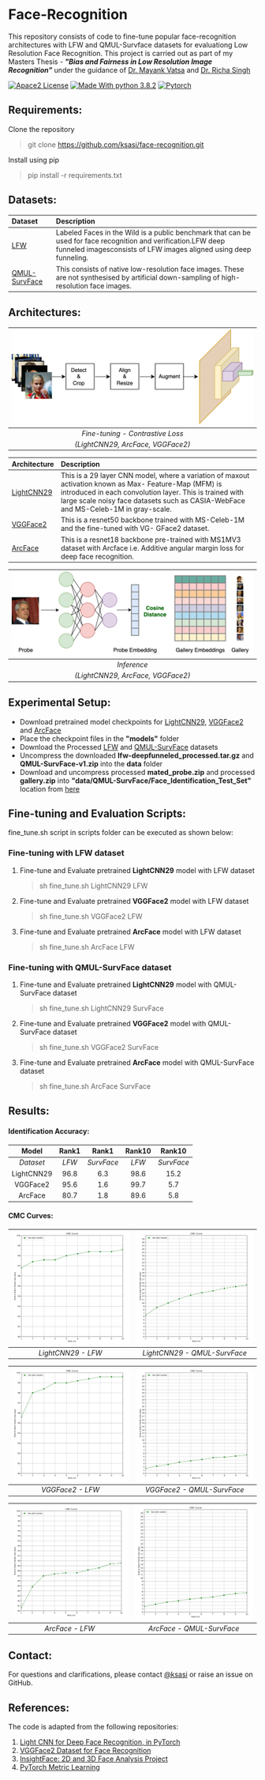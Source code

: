 # Face-Recognition

This repository consists of code to fine-tune popular face-recognition architectures with LFW and QMUL-Survface datasets for evaluationg Low Resolution Face Recognition. This project is carried out as part of my Masters Thesis - ***"Bias and Fairness in Low Resolution Image Recognition"*** under the guidance of [Dr. Mayank Vatsa](http://home.iitj.ac.in/~mvatsa/) and [Dr. Richa Singh](http://home.iitj.ac.in/~richa/)


[![Apace2 License](https://img.shields.io/badge/license-Apace2-blue)](https://opensource.org/licenses/Apache-2.0)
[![Made With python 3.8.2](https://img.shields.io/badge/Made%20with-Python%203.8.2-brightgreen)](https://www.python.org/downloads/release/python-382/)
[![Pytorch](https://img.shields.io/badge/Made%20with-Pytorch-green.svg)](https://pytorch.org/)

## Requirements:

Clone the repository
> git clone https://github.com/ksasi/face-recognition.git

Install using pip

> pip install -r requirements.txt

## Datasets:

| Dataset | Description                       
| :-------- |:-------------------------------- |
| [LFW](http://vis-www.cs.umass.edu/lfw/)|Labeled Faces in the Wild is a public benchmark that can be used for face recognition and verification.LFW deep funneled imagesconsists of LFW images aligned using deep funneling.|
| [QMUL-SurvFace](https://qmul-survface.github.io/)|This consists of native low-resolution face images. These are not synthesised by artificial down-sampling of high-resolution face images.|


## Architectures:

|![Fine-tuning - Contrastive Loss](./figures/PPT1.png)|
|:--:| 
| *Fine-tuning - Contrastive Loss*
*(LightCNN29, ArcFace, VGGFace2)* |

| Architecture | Description                       
| :-------- |:-------------------------------- |
| [LightCNN29](https://github.com/AlfredXiangWu/LightCNN)| This is a 29 layer CNN model, where a variation of maxout activation known as Max- Feature-Map (MFM) is introduced in each convolution layer. This is trained with large scale noisy face datasets such as CASIA-WebFace and MS-Celeb-1M in gray-scale.|
| [VGGFace2](https://github.com/ox-vgg/vgg_face2)|This is a resnet50 backbone trained with MS-Celeb-1M and the fine-tuned with VG- GFace2 dataset.|
| [ArcFace](https://github.com/deepinsight/insightface)|This is a resnet18 backbone pre-trained with MS1MV3 dataset with Arcface i.e. Additive angular margin loss for deep face recognition. |

|![Inference](./figures/PPT2.png)|
|:--:| 
| *Inference*
*(LightCNN29, ArcFace, VGGFace2)* |




## Experimental Setup:

* Download pretrained model checkpoints for [LightCNN29](https://drive.google.com/drive/folders/1ZCMmzCMAV4SNEOioqsyQ8636fDZmXmDP?usp=sharing), [VGGFace2](https://drive.google.com/drive/folders/13yPfLesXoCMJ7M7B06wpQjB91FkIqiC3?usp=sharing) and [ArcFace](https://drive.google.com/drive/folders/1W2Ele9EzI-7QGjrU6iL6z6lMDhhsMjjI?usp=sharing)
* Place the checkpoint files in the **"models"** folder
* Download the Processed [LFW](https://drive.google.com/drive/folders/1uYXHjpriGQKSXj8dAOXODBU3KndYb_8h?usp=sharing) and [QMUL-SurvFace](https://drive.google.com/open?id=13ch6BPaexlKt8gXB_I8aX7p1G3yPm2Bl) datasets
* Uncompress the downloaded **lfw-deepfunneled_processed.tar.gz** and **QMUL-SurvFace-v1.zip** into the **data** folder
* Download and uncompress processed **mated_probe.zip** and processed **gallery.zip** into **"data/QMUL-SurvFace/Face\_Identification\_Test_Set"** location from [here](https://drive.google.com/drive/folders/10eLJIUpMTER_27tEjOvXDo-93FqJAvdB?usp=sharing)


## Fine-tuning and Evaluation Scripts:

fine_tune.sh script in scripts folder can be executed as shown below:

### Fine-tuning with LFW dataset

1. Fine-tune and Evaluate pretrained **LightCNN29** model with LFW dataset

   > sh fine_tune.sh LightCNN29 LFW

2. Fine-tune and Evaluate pretrained **VGGFace2** model with LFW dataset
   > sh fine_tune.sh VGGFace2 LFW

3. Fine-tune and Evaluate pretrained **ArcFace** model with LFW dataset
   > sh fine_tune.sh ArcFace LFW

### Fine-tuning with QMUL-SurvFace dataset

1. Fine-tune and Evaluate pretrained **LightCNN29** model with QMUL-SurvFace dataset
   > sh fine_tune.sh LightCNN29 SurvFace

2. Fine-tune and Evaluate pretrained **VGGFace2** model with QMUL-SurvFace dataset
   > sh fine_tune.sh VGGFace2 SurvFace

3. Fine-tune and Evaluate pretrained **ArcFace** model with QMUL-SurvFace dataset
   > sh fine_tune.sh ArcFace SurvFace



## Results:

#### Identification Accuracy:

|   **Model**   |  **Rank1** |  **Rank1**  | **Rank10** | **Rank10**   |
|   :--------:  |  :------:  |  :------:   |  :------:  |   :-----:    |
|  *Dataset*    |   *LFW*    |  *SurvFace* |   *LFW*    |  *SurvFace*  |
|  LightCNN29   |   96.8     |     6.3     |    98.6    |     15.2     |
|    VGGFace2   |   95.6     |     1.6     |    99.7    |      5.7     |
|     ArcFace   |   80.7     |     1.8     |    89.6    |      5.8     |

#### CMC Curves:

|![LightCNN29_CMC](./figures/lightCNN_lfw.png)|![Inference](./figures/lightCNN_SurvFace.png)|
|:--:|:--:| 
| *LightCNN29 - LFW* | *LightCNN29 - QMUL-SurvFace* |

|![VGGFace2_CMC](./figures/vggface2_lfw.png)|![Inference](./figures/vggface2_SurvFace.png)|
|:--:|:--:| 
| *VGGFace2 - LFW* | *VGGFace2 - QMUL-SurvFace* |

|![ArcFace_CMC](./figures/Arcface_lfw.png)|![Inference](./figures/Arcface_SurvFace.png)|
|:--:|:--:| 
| *ArcFace - LFW* | *ArcFace - QMUL-SurvFace* |


## Contact:

For questions and clarifications, please contact [@ksasi](https://github.com/ksasi) or raise an issue on GitHub.

## References:

The code is adapted from the following repositories:

1. [Light CNN for Deep Face Recognition, in PyTorch](https://github.com/AlfredXiangWu/LightCNN)
2. [VGGFace2 Dataset for Face Recognition](https://github.com/ox-vgg/vgg_face2)
3. [InsightFace: 2D and 3D Face Analysis Project](https://github.com/deepinsight/insightface)
4. [PyTorch Metric Learning](https://kevinmusgrave.github.io/pytorch-metric-learning/losses/)





